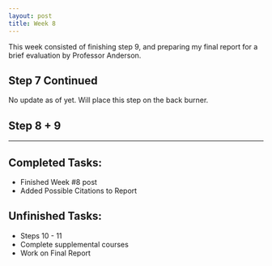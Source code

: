 ```yaml
---
layout: post
title: Week 8
---
```


This week consisted of finishing step 9, and preparing my final report for a brief evaluation by Professor Anderson. 

## Step 7 Continued ##
No update as of yet. Will place this step on the back burner. 

## Step 8 + 9 ## 



*****

## Completed Tasks: ##
- Finished Week #8 post
- Added Possible Citations to Report

## Unfinished Tasks: ##
- Steps 10 - 11
- Complete supplemental courses
- Work on Final Report

